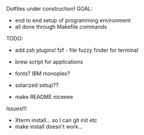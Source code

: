 Dotfiles under construction!
GOAL:
- end to end setup of programming environment
- all done through Makefile commands

TODO:
- add zsh plugins! fzf - file fuzzy finder for terminal

- brew script for applications
- fonts? IBM monoplex?
- solarized setup??
- make README niceeee


Issues!!!
- Xterm install... so I can git init etc
- make install doesn't work...
